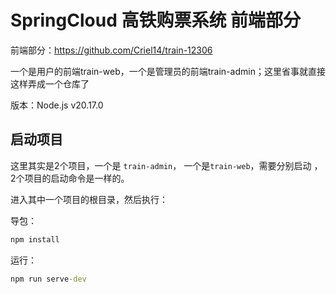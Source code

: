 # SpringCloud 高铁购票系统 前端部分

前端部分：https://github.com/Criel14/train-12306

一个是用户的前端train-web，一个是管理员的前端train-admin；这里省事就直接这样弄成一个仓库了

版本：Node.js v20.17.0

## 启动项目

这里其实是2个项目，一个是 `train-admin`， 一个是`train-web`，需要分别启动 ，2个项目的启动命令是一样的。

进入其中一个项目的根目录，然后执行：

导包：

```cmd
npm install
```

运行：

```cmd
npm run serve-dev
```
